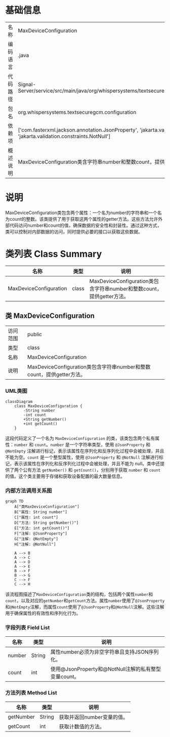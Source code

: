 # 基础信息

|      |      |
|------|------|
| 名称 | MaxDeviceConfiguration |
| 编码语言 | .java |
| 代码路径 | Signal-Server/service/src/main/java/org/whispersystems/textsecuregcm/configuration/MaxDeviceConfiguration.java |
| 包名 | org.whispersystems.textsecuregcm.configuration |
| 依赖项 | ['com.fasterxml.jackson.annotation.JsonProperty', 'jakarta.validation.constraints.NotEmpty', 'jakarta.validation.constraints.NotNull'] |
| 概述说明 | MaxDeviceConfiguration类含字符串number和整数count，提供getter方法。 |

# 说明

MaxDeviceConfiguration类包含两个属性：一个名为number的字符串和一个名为count的整数。该类提供了用于获取这两个属性的getter方法。这些方法允许外部代码访问number和count的值，确保数据的安全性和封装性。通过这种方式，类可以控制对内部数据的访问，同时提供必要的接口以获取这些数据。

# 类列表 Class Summary

| 名称   | 类型  | 说明 |
|-------|------|-------------|
| MaxDeviceConfiguration | class | MaxDeviceConfiguration类包含字符串number和整数count，提供getter方法。 |



## 类 MaxDeviceConfiguration

|      |      |
|------|------|
| 访问范围 | public |
| 类型 | class |
| 名称 | MaxDeviceConfiguration |
| 说明 | MaxDeviceConfiguration类包含字符串number和整数count，提供getter方法。 |


### UML类图

```mermaid
classDiagram
    class MaxDeviceConfiguration {
        -String number
        -int count
        +String getNumber()
        +int getCount()
    }
```

这段代码定义了一个名为 `MaxDeviceConfiguration` 的类，该类包含两个私有属性：`number` 和 `count`。`number` 是一个字符串类型，使用 `@JsonProperty` 和 `@NotEmpty` 注解进行标记，表示该属性在序列化和反序列化过程中会被处理，并且不能为空。`count` 是一个整型属性，使用 `@JsonProperty` 和 `@NotNull` 注解进行标记，表示该属性在序列化和反序列化过程中会被处理，并且不能为 null。类中还提供了两个公有方法 `getNumber()` 和 `getCount()`，分别用于获取 `number` 和 `count` 的值。这个类主要用于存储和获取设备配置的最大数量信息。


### 内部方法调用关系图

```mermaid
graph TD
    A["类MaxDeviceConfiguration"]
    B["属性: String number"]
    C["属性: int count"]
    D["方法: String getNumber()"]
    E["方法: int getCount()"]
    F["注解: @JsonProperty"]
    G["注解: @NotEmpty"]
    H["注解: @NotNull"]

    A --> B
    A --> C
    A --> D
    A --> E
    B --> F
    B --> G
    C --> F
    C --> H
```

该流程图描述了`MaxDeviceConfiguration`类的结构，包括两个属性`number`和`count`，以及对应的`getNumber`和`getCount`方法。属性`number`使用了`@JsonProperty`和`@NotEmpty`注解，而属性`count`使用了`@JsonProperty`和`@NotNull`注解。这些注解用于确保属性的有效性和序列化行为。

### 字段列表 Field List

| 名称  | 类型  | 说明 |
|-------|-------|------|
| number | String | 属性number必须为非空字符串且支持JSON序列化。 |
| count | int | 使用@JsonProperty和@NotNull注解的私有整型变量count。 |

### 方法列表 Method List

| 名称  | 类型  | 说明 |
|-------|-------|------|
| getNumber | String | 获取并返回number变量的值。 |
| getCount | int | 获取计数值的方法。 |




